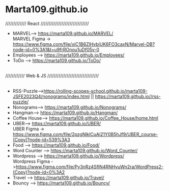 # Marta109.github.io
///////////// React //////////////////////////////<br>
* MARVEL--> https://marta109.github.io/MARVEL/ <br>
MARVEL Figma -> https://www.figma.com/file/xiC1B6ZlHvbiUK6FO3caxN/Marvel-DB?node-id=0%3A1&t=u9frROnou1uDf05v-0 <br>
* Employees --> https://marta109.github.io/Employees/ <br>
* ToDo --> https://marta109.github.io/ToDo/ <br>
<br>
//////////// Web & JS ////////////////////////////////<br>
<br>

* RSS-Puzzle-->https://rolling-scopes-school.github.io/marta109-JSFE2023Q4/nonograms/index.html || https://marta109.github.io//rss-puzzle/ <br>
* Nonograms--> https://marta109.github.io/Nonograms/ <br>
* Hangman--> https://marta109.github.io/Hangman/ <br>
* Coffee House--> https://marta109.github.io/Coffee_House/home.html <br> 
* UBER--> https://marta109.github.io/UBER/ <br>
UBER Figma -> https://www.figma.com/file/2pzgNlklCuAi21Y0B5hJf9/UBER_course-(Copy)?node-id=539%3A3 <br>
* Food -->  https://marta109.github.io/Food/ <br>
* Word Counter -->  https://marta109.github.io/Word_Counter/ <br>
* Wordpress -->  https://marta109.github.io/Wordpress/ <br>
Wordpress Figma ->https://www.figma.com/file/Py3nRz4SfIN4RNHyuWn2ra/WordPress2-(Copy)?node-id=0%3A2
* Travel -->  https://marta109.github.io/Travel/ <br>
* Bouncy -->  https://marta109.github.io/Bouncy/ <br>

